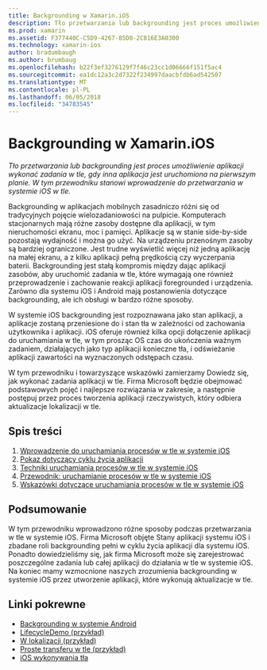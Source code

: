 ```yaml
---
title: Backgrounding w Xamarin.iOS
description: Tło przetwarzania lub backgrounding jest proces umożliwienie aplikacji wykonać zadania w tle, gdy inna aplikacja jest uruchomiona na pierwszym planie. W tym przewodniku stanowi wprowadzenie do przetwarzania w systemie iOS w tle.
ms.prod: xamarin
ms.assetid: F377440C-C5D9-4267-85D8-2C816E3A0300
ms.technology: xamarin-ios
author: bradumbaugh
ms.author: brumbaug
ms.openlocfilehash: b22f3ef3276129f7f46c23cc1d06666f151f5ac4
ms.sourcegitcommit: ea1dc12a3c2d7322f234997daacbfdb6ad542507
ms.translationtype: MT
ms.contentlocale: pl-PL
ms.lasthandoff: 06/05/2018
ms.locfileid: "34783545"
---
```

# <a name="backgrounding-in-xamarinios"></a>Backgrounding w Xamarin.iOS

_Tło przetwarzania lub backgrounding jest proces umożliwienie aplikacji wykonać zadania w tle, gdy inna aplikacja jest uruchomiona na pierwszym planie. W tym przewodniku stanowi wprowadzenie do przetwarzania w systemie iOS w tle._

Backgrounding w aplikacjach mobilnych zasadniczo różni się od tradycyjnych pojęcie wielozadaniowości na pulpicie. Komputerach stacjonarnych mają różne zasoby dostępne dla aplikacji, w tym nieruchomości ekranu, moc i pamięci. Aplikacje są w stanie side-by-side pozostają wydajność i można go użyć. Na urządzeniu przenośnym zasoby są bardziej ograniczone. Jest trudne wyświetlić więcej niż jedną aplikację na małej ekranu, a z kilku aplikacji pełną prędkością czy wyczerpania baterii. Backgrounding jest stałą kompromis między dając aplikacji zasobów, aby uruchomić zadania w tle, które wymagają one również przeprowadzenie i zachowanie reakcji aplikacji foregrounded i urządzenia. Zarówno dla systemu iOS i Android mają postanowienia dotyczące backgrounding, ale ich obsługi w bardzo różne sposoby.

W systemie iOS backgrounding jest rozpoznawana jako stan aplikacji, a aplikacje zostaną przeniesione do i stan tła w zależności od zachowania użytkownika i aplikacji. iOS oferuje również kilka opcji dołączenie aplikacji do uruchamiania w tle, w tym prosząc OS czas do ukończenia ważnym zadaniem, działających jako typ aplikacji konieczne tła, i odświeżanie aplikacji zawartości na wyznaczonych odstępach czasu.

W tym przewodniku i towarzyszące wskazówki zamierzamy Dowiedz się, jak wykonać zadania aplikacji w tle. Firma Microsoft będzie obejmować podstawowych pojęć i najlepsze rozwiązania w zakresie, a następnie postępuj przez proces tworzenia aplikacji rzeczywistych, który odbiera aktualizacje lokalizacji w tle.

## <a name="contents"></a>Spis treści

1.  [Wprowadzenie do uruchamiania procesów w tle w systemie iOS](~/ios/app-fundamentals/backgrounding/introduction-to-backgrounding-in-ios.md)
1.  [Pokaz dotyczący cyklu życia aplikacji](~/ios/app-fundamentals/backgrounding/application-lifecycle-demo.md)
1.  [Techniki uruchamiania procesów w tle w systemie iOS](~/ios/app-fundamentals/backgrounding/ios-backgrounding-techniques/index.md)
1.  [Przewodnik: uruchamianie procesów w tle w systemie iOS](~/ios/app-fundamentals/backgrounding/ios-backgrounding-walkthroughs/index.md)
1.  [Wskazówki dotyczące uruchamiania procesów w tle w systemie iOS](~/ios/app-fundamentals/backgrounding/ios-backgrounding-guidance.md)

## <a name="summary"></a>Podsumowanie

W tym przewodniku wprowadzono różne sposoby podczas przetwarzania w tle w systemie iOS. Firma Microsoft objęte Stany aplikacji systemu iOS i zbadane roli backgrounding pełni w cyklu życia aplikacji dla systemu iOS. Ponadto dowiedzieliśmy się, jak firma Microsoft może się zarejestrować poszczególne zadania lub całej aplikacji do działania w tle w systemie iOS. Na koniec mamy wzmocnione naszych zrozumienia backgrounding w systemie iOS przez utworzenie aplikacji, które wykonują aktualizacje w tle.



## <a name="related-links"></a>Linki pokrewne

- [Backgrounding w systemie Android](~/android/app-fundamentals/services/index.md)
- [LifecycleDemo (przykład)](https://developer.xamarin.com/samples/monotouch/LifecycleDemo/)
- [W lokalizacji (przykład)](https://developer.xamarin.com/samples/monotouch/Location/)
- [Proste transferu w tle (przykład)](https://developer.xamarin.com/samples/monotouch/SimpleBackgroundTransfer/)
- [iOS wykonywania tła](https://developer.apple.com/library/ios/documentation/iPhone/Conceptual/iPhoneOSProgrammingGuide/BackgroundExecution/BackgroundExecution.html)

